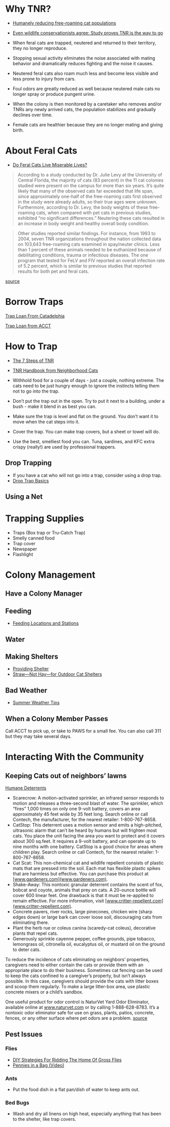 # Why TNR?
* [Humanely reducing free-roaming cat populations](https://alliance-cd.maps.arcgis.com/apps/Cascade/index.html?appid=0f90586f4d2540509bb76bea3174336a)
* [Even wildlife conservationists agree: Study proves TNR is the way to go](https://bestfriends.org/blogs/2019/08/14/even-wildlife-conservationists-agree-study-proves-tnr-way-go)

* When feral cats are trapped, neutered and returned to their territory, they no longer reproduce.
* Stopping sexual activity eliminates the noise associated with mating behavior and dramatically reduces fighting and the noise it causes.
* Neutered feral cats also roam much less and become less visible and less prone to injury from cars.
* Foul odors are greatly reduced as well because neutered male cats no longer spray or produce pungent urine.
* When the colony is then monitored by a caretaker who removes and/or TNRs any newly arrived cats, the population stabilizes and gradually declines over time.
* Female cats are healthier because they are no longer mating and giving birth.

# About Feral Cats
 * [Do Feral Cats Live Miserable Lives?](https://www.worldanimalfoundation.com/advocate/companion-animals/params/post/1281055/do-feral-cats-live-miserable-lives)

 > According to a study conducted by Dr. Julie Levy at the University of Central Florida, the majority of cats (83 percent) in the 11 cat colonies studied were present on the campus for more than six years. It’s quite likely that many of the observed cats far exceeded that life span, since approximately one-half of the free-roaming cats first observed in the study were already adults, so their true ages were unknown. Furthermore, according to Dr. Levy, the body weights of these free-roaming cats, when compared with pet cats in previous studies, exhibited “no significant differences.” Neutering these cats resulted in an increase in body weight and healthy overall body condition.

> Other studies reported similar findings. For instance, from 1993 to 2004, seven TNR organizations throughout the nation collected data on 103,643 free-roaming cats examined in spay/neuter clinics. Less than 1 percent of these animals needed to be euthanized because of debilitating conditions, trauma or infectious diseases. The one program that tested for FeLV and FIV reported an overall infection rate of 5.2 percent, which is similar to previous studies that reported results for both pet and feral cats.    

[source](https://resources.bestfriends.org/article/frequently-asked-questions-about-tnr)


# Borrow Traps
[Trap Loan From Catadelphia](https://calendly.com/ainedoley/traplibrary?fbclid=IwAR2frgJr-9rHfMhUIpvgy4G4i1kni4aRdu2Oa1ijdtBstK9lzxuBBiT-G44&month=2019-08)

[Trap Loan from ACCT](https://docs.google.com/forms/d/13CN0EIpEeyQSfJZtJFVqSY4Ucu7wGF1zkyzRJC8W67k/viewform?fbclid=IwAR37y0rW1FJP18Zf4ew1mykZOa9wz6N5k8rQ4-YTRg-6nHOOlQhvGvArSp0&edit_requested=true#response=ACYDBNgI8jtLATQPAUAPoI8yq7Z26qGX3ZlnF4i9AF7zDsefh2VD8Z-OTvJNeEI)

# How to Trap
* [The 7 Steps of TNR](https://www.neighborhoodcats.org/how-to-tnr/getting-started/the-7-steps-of-tnr)  
* [TNR Handbook from Neighborhood Cats](files/nc_tnr_handbook_web_v5-4.pdf)    

* Withhold food for a couple of days - just a couple, nothing extreme. The cats need to be just hungry enough to ignore the instincts telling them not to go into the trap.
* Don’t put the trap out in the open. Try to put it next to a building, under a bush - make it blend in as best you can. 
* Make sure the trap is level and flat on the ground. You don’t want it to move when the cat steps into it. 
* Cover the trap. You can make trap covers, but a sheet or towel will do. 
* Use the best, smelliest food you can. Tuna, sardines, and KFC extra crispy (really!) are used by professional trappers.


## Drop Trapping
* If you have a cat who will not go into a trap, consider using a drop trap.
* [Drop Trap Basics](https://www.neighborhoodcats.org/how-to-tnr/trapping/drop-traps)
## Using a Net

# Trapping Supplies
* Traps (Box trap or Tru-Catch Trap)
* Smelly canned food
* Trap cover
* Newspaper
* Flashlight

# Colony Management
## Have a Colony Manager
## Feeding
* [Feeding Locations and Stations](https://www.alleycat.org/community-cat-care/feeding-locations-and-stations/)
## Water
## Making Shelters
* [Providing Shelter](https://www.alleycat.org/community-cat-care/providing-shelter/)
* [Straw—Not Hay—for Outdoor Cat Shelters](https://www.alleycat.org/community-cat-care/straw-not-hay-for-outdoor-cat-shelters/)
## Bad Weather
* [Summer Weather Tips](https://www.alleycat.org/community-cat-care/summer-weather-tips/)
## When a Colony Member Passes
Call ACCT to pick up, or take to PAWS for a small fee. You can also call 311 but they may take several days.

# Interacting With the Community
## Keeping Cats out of neighbors’ lawns
[Humane Deterrents](https://www.alleycat.org/community-cat-care/humane-deterrents/?fbclid=IwAR3oZ09f7I1T6QQtbgUiUQr8KcnfKPsczm2Y9P6c4Ip_BY9N1blJMo8KrHk)

* Scarecrow: A motion-activated sprinkler, an infrared sensor responds to motion and releases a three-second blast of water. The sprinkler, which “fires” 1,000 times on only one 9-volt battery, covers an area approximately 45 feet wide by 35 feet long. Search online or call Contech, the manufacturer, for the nearest retailer: 1-800-767-8658.
* CatStop: This deterrent uses a motion sensor and emits a high-pitched, ultrasonic alarm that can’t be heard by humans but will frighten most cats. You place the unit facing the area you want to protect and it covers about 300 sq.feet. It requires a 9-volt battery, and can operate up to nine months with one battery. CatStop is a good choice for areas where children play. Search online or call Contech, for the nearest retailer: 1-800-767-8658.
* Cat Scat: This non-chemical cat and wildlife repellent consists of plastic mats that are pressed into the soil. Each mat has flexible plastic spikes that are harmless but effective. You can purchase this product at [www.gardeners.com](www.gardeners.com).
* Shake-Away: This nontoxic granular deterrent contains the scent of fox, bobcat and coyote, animals that prey on cats. A 20-ounce bottle will cover 600 linear feet. One drawback is that it must be re-applied to remain effective. For more information, visit [www.critter-repellent.com](www.critter-repellent.com).
* Concrete pavers, river rocks, large pinecones, chicken wire (sharp edges down) or large bark can cover loose soil, discouraging cats from eliminating there.
* Plant the herb rue or coleus canina (scaredy-cat coleus), decorative plants that repel cats.
* Generously sprinkle cayenne pepper, coffee grounds, pipe tobacco, lemongrass oil, citronella oil, eucalyptus oil, or mustard oil on the ground to deter cats.

To reduce the incidence of cats eliminating on neighbors’ properties, caregivers need to either
contain the cats or provide them with an appropriate place to do their business. Sometimes cat
fencing can be used to keep the cats confined to a caregiver’s property, but isn’t always possible.
In this case, caregivers should provide the cats with litter boxes and scoop them regularly. To
make a large litter-box area, use plastic concrete mixers or a child’s sandbox.

One useful product for odor control is NaturVet Yard Odor Eliminator, available online at
www.naturvet.com or by calling 1-888-628-8783. It’s a nontoxic odor eliminator safe for use on
grass, plants, patios, concrete, fences, or any other surface where pet odors are a problem.
[source](http://www.homelesscat.org/solutions-to-cat-related-issues.html)

## Pest Issues
### Flies
* [DIY Strategies For Ridding The Home Of Gross Flies](https://healthprep.com/living-healthy/7-effective-diy-strategies-for-ridding-your-home-of-gross-flies/)
* [Pennies in a Bag (Video)](https://www.youtube.com/watch?v=dLEWz25PvFA&fbclid=IwAR0hJpCi8nRxEnPHrDprSJVAB0uKCgxV82Lb9sZFg-qdc27orvao1rG4fLc)

### Ants
* Put the food dish in a flat pan/dish of water to keep ants out.

### Bed Bugs
* Wash and dry all linens on high heat, especially anything that has been to the shelter, like trap covers. 




